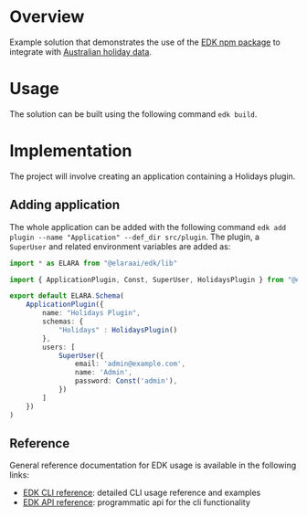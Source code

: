 # Overview

Example solution that demonstrates the use of the [EDK npm package](https://www.npmjs.com/package/@elaraai/edk) to integrate with [Australian holiday data](https://data.gov.au/data/dataset/australian-holidays-machine-readable-dataset).

# Usage

The solution can be built using the following command ```edk build```.

# Implementation
The project will involve creating an application containing a Holidays plugin.

## Adding application
The whole application can be added with the following command ```edk add plugin --name "Application" --def_dir src/plugin```. The plugin, a ```SuperUser``` and related environment variables are added as:

```typescript
import * as ELARA from "@elaraai/edk/lib"

import { ApplicationPlugin, Const, SuperUser, HolidaysPlugin } from "@elaraai/edk/lib"

export default ELARA.Schema(
    ApplicationPlugin({
        name: "Holidays Plugin",
        schemas: {
            "Holidays" : HolidaysPlugin()
        },
        users: [
            SuperUser({
                email: 'admin@example.com',
                name: 'Admin',
                password: Const('admin'),
            })
        ]
    })
)
```

## Reference

General reference documentation for EDK usage is available in the following links:
- [EDK CLI reference](https://elaraai.github.io/docs/cli/cli): detailed CLI usage reference and examples
- [EDK API reference](https://elaraai.github.io/docs/api): programmatic api for the cli functionality